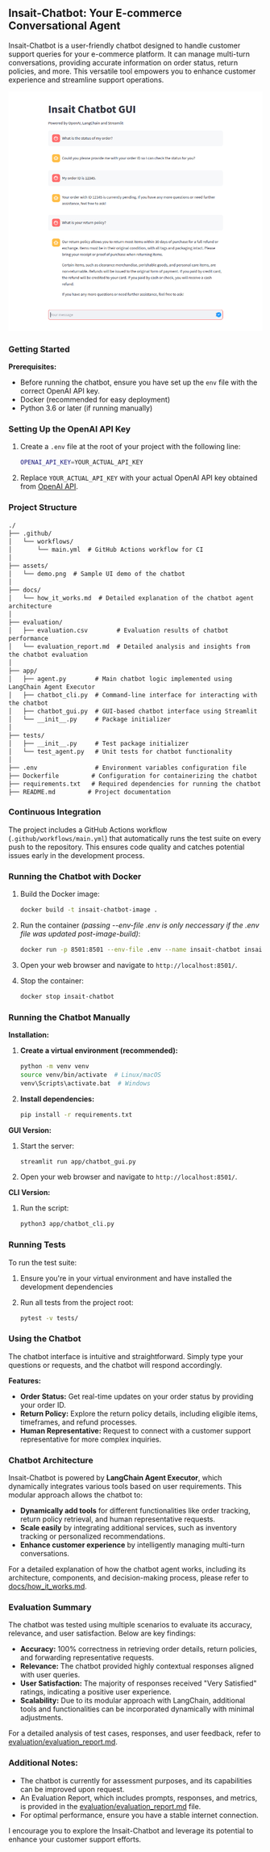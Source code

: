 ## Insait-Chatbot: Your E-commerce Conversational Agent

Insait-Chatbot is a user-friendly chatbot designed to handle customer support queries for your e-commerce platform. It can manage multi-turn conversations, providing accurate information on order status, return policies, and more. This versatile tool empowers you to enhance customer experience and streamline support operations.

![Demo](assets/demo.png)

### Getting Started

**Prerequisites:**

*   Before running the chatbot, ensure you have set up the `env` file with the correct OpenAI API key.
*   Docker (recommended for easy deployment)
*   Python 3.6 or later (if running manually)

### Setting Up the OpenAI API Key

1. Create a `.env` file at the root of your project with the following line:

    ```bash
    OPENAI_API_KEY=YOUR_ACTUAL_API_KEY
    ```

2. Replace `YOUR_ACTUAL_API_KEY` with your actual OpenAI API key obtained from [OpenAI API](https://beta.openai.com/account/api-keys).

### Project Structure

```
./
├── .github/
│   └── workflows/
│       └── main.yml  # GitHub Actions workflow for CI
│
├── assets/
│   └── demo.png  # Sample UI demo of the chatbot
│
├── docs/
│   └── how_it_works.md  # Detailed explanation of the chatbot agent architecture
│
├── evaluation/
│   ├── evaluation.csv        # Evaluation results of chatbot performance
│   └── evaluation_report.md  # Detailed analysis and insights from the chatbot evaluation
│
├── app/
│   ├── agent.py        # Main chatbot logic implemented using LangChain Agent Executor
│   ├── chatbot_cli.py  # Command-line interface for interacting with the chatbot
│   ├── chatbot_gui.py  # GUI-based chatbot interface using Streamlit
│   └── __init__.py     # Package initializer
│
├── tests/
│   ├── __init__.py     # Test package initializer
│   └── test_agent.py   # Unit tests for chatbot functionality
│
├── .env                # Environment variables configuration file
├── Dockerfile         # Configuration for containerizing the chatbot
├── requirements.txt   # Required dependencies for running the chatbot
├── README.md         # Project documentation
```

### Continuous Integration

The project includes a GitHub Actions workflow (`.github/workflows/main.yml`) that automatically runs the test suite on every push to the repository. This ensures code quality and catches potential issues early in the development process.

### Running the Chatbot with Docker

1.  Build the Docker image:

    ```bash
    docker build -t insait-chatbot-image .
    ```

2.  Run the container *(passing --env-file .env is only neccessary if the .env file was updated post-image-build)*:

    ```bash
    docker run -p 8501:8501 --env-file .env --name insait-chatbot insait-chatbot-image
    ```

3.  Open your web browser and navigate to `http://localhost:8501/`.

4.  Stop the container:

    ```bash
    docker stop insait-chatbot
    ```

### Running the Chatbot Manually

**Installation:**

1.  **Create a virtual environment (recommended):**

    ```bash
    python -m venv venv
    source venv/bin/activate  # Linux/macOS
    venv\Scripts\activate.bat  # Windows
    ```

2.  **Install dependencies:**

    ```bash
    pip install -r requirements.txt
    ```

**GUI Version:**

1.  Start the server:

    ```bash
    streamlit run app/chatbot_gui.py
    ```

2.  Open your web browser and navigate to `http://localhost:8501/`.

**CLI Version:**

1.  Run the script:

    ```bash
    python3 app/chatbot_cli.py
    ```

### Running Tests

To run the test suite:

1. Ensure you're in your virtual environment and have installed the development dependencies

2. Run all tests from the project root:
    ```bash
    pytest -v tests/
    ```

### Using the Chatbot

The chatbot interface is intuitive and straightforward. Simply type your questions or requests, and the chatbot will respond accordingly.

**Features:**

*   **Order Status:** Get real-time updates on your order status by providing your order ID.
*   **Return Policy:** Explore the return policy details, including eligible items, timeframes, and refund processes.
*   **Human Representative:** Request to connect with a customer support representative for more complex inquiries.

### Chatbot Architecture

Insait-Chatbot is powered by **LangChain Agent Executor**, which dynamically integrates various tools based on user requirements. This modular approach allows the chatbot to:

*   **Dynamically add tools** for different functionalities like order tracking, return policy retrieval, and human representative requests.
*   **Scale easily** by integrating additional services, such as inventory tracking or personalized recommendations.
*   **Enhance customer experience** by intelligently managing multi-turn conversations.

For a detailed explanation of how the chatbot agent works, including its architecture, components, and decision-making process, please refer to [docs/how_it_works.md](docs/how_it_works.md).

### Evaluation Summary

The chatbot was tested using multiple scenarios to evaluate its accuracy, relevance, and user satisfaction. Below are key findings:

* **Accuracy:** 100% correctness in retrieving order details, return policies, and forwarding representative requests.
* **Relevance:** The chatbot provided highly contextual responses aligned with user queries.
* **User Satisfaction:** The majority of responses received "Very Satisfied" ratings, indicating a positive user experience.
* **Scalability:** Due to its modular approach with LangChain, additional tools and functionalities can be incorporated dynamically with minimal adjustments.

For a detailed analysis of test cases, responses, and user feedback, refer to [evaluation/evaluation_report.md](evaluation/evaluation_report.md).

### Additional Notes:

*   The chatbot is currently for assessment purposes, and its capabilities can be improved upon request.
*   An Evaluation Report, which includes prompts, responses, and metrics, is provided in the [evaluation/evaluation_report.md](evaluation/evaluation_report.md) file.
*   For optimal performance, ensure you have a stable internet connection.

I encourage you to explore the Insait-Chatbot and leverage its potential to enhance your customer support efforts.
